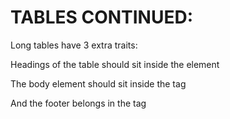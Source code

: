 # TABLES CONTINUED:

Long tables have 3 extra traits:

Headings of the table should sit inside the <thread> element

The body element should sit inside the <tbody> tag

And the footer belongs in the <tfooter> tag
